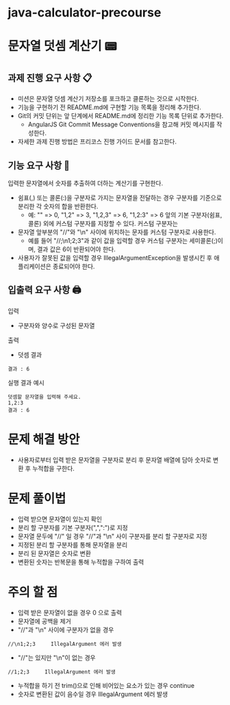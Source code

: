 # java-calculator-precourse
# 문자열 덧셈 계산기 📟

## 과제 진행 요구 사항 📋
- 미션은 문자열 덧셈 계산기 저장소를 포크하고 클론하는 것으로 시작한다.
- 기능을 구현하기 전 README.md에 구현할 기능 목록을 정리해 추가한다.
- Git의 커밋 단위는 앞 단계에서 README.md에 정리한 기능 목록 단위로 추가한다.
    - AngularJS Git Commit Message Conventions을 참고해 커밋 메시지를 작성한다.
- 자세한 과제 진행 방법은 프리코스 진행 가이드 문서를 참고한다.

## 기능 요구 사항 🎯
입력한 문자열에서 숫자를 추출하여 더하는 계산기를 구현한다.

- 쉼표(,) 또는 콜론(:)을 구분자로 가지는 문자열을 전달하는 경우 구분자를 기준으로 분리한 각 숫자의 합을 반환한다.
    - 예: "" => 0, "1,2" => 3, "1,2,3" => 6, "1,2:3" => 6
      앞의 기본 구분자(쉼표, 콜론) 외에 커스텀 구분자를 지정할 수 있다. 커스텀 구분자는
- 문자열 앞부분의 "//"와 "\n" 사이에 위치하는 문자를 커스텀 구분자로 사용한다.
    - 예를 들어 "//;\n1;2;3"과 같이 값을 입력할 경우 커스텀 구분자는 세미콜론(;)이며, 결과 값은 6이 반환되어야 한다.
- 사용자가 잘못된 값을 입력할 경우 IllegalArgumentException을 발생시킨 후 애플리케이션은 종료되어야 한다.

## 입출력 요구 사항 🖨️
입력
- 구분자와 양수로 구성된 문자열

출력
- 덧셈 결과

`결과 : 6`

실행 결과 예시
```
덧셈할 문자열을 입력해 주세요.
1,2:3
결과 : 6
```
# 문제 해결 방안
- 사용자로부터 입력 받은 문자열을 구분자로 분리 후 문자열 배열에 담아 숫자로 변환 후 누적합을 구한다.

# 문제 풀이법
- 입력 받으면 문자열이 있는지 확인 
- 분리 할 구분자를 기본 구분자(",",":")로 지정
- 문자열 문두에 "//" 일 경우 "//"과 "\n" 사이 구분자를 분리 할 구분자로 지정
- 지정된 분리 할 구분자를 통해 문자열을 분리
- 분리 된 문자열은 숫자로 변환
- 변환된 숫자는 반복문을 통해 누적합을 구하여 출력

# 주의 할 점
- 입력 받은 문자열이 없을 경우 0 으로 출력
- 문자열에 공백을 제거
- "//"과 "\n" 사이에 구분자가 없을 경우
```
//\n1;2;3     IllegalArgument 에러 발생
```
- "//"는 있지만 "\n"이 없는 경우
```
//1;2;3     IllegalArgument 에러 발생
```
- 누적합을 하기 전 trim()으로 인해 비어있는 요소가 있는 경우 continue
- 숫자로 변환된 값이 음수일 경우 IllegalArgument 에러 발생
